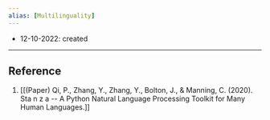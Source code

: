 ```yaml
---
alias: [Multilinguality]
---
```


- 12-10-2022: created


---
## Reference
1. [[(Paper) Qi, P., Zhang, Y., Zhang, Y., Bolton, J., & Manning, C. (2020). Sta n z a -- A Python Natural Language Processing Toolkit for Many Human Languages.]]
